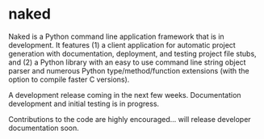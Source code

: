 naked
=====
Naked is a Python command line application framework that is in development.  It features (1) a client application for automatic project generation with documentation, deployment, and testing project file stubs, and (2) a Python library with an easy to use command line string object parser and numerous Python type/method/function extensions (with the option to compile faster C versions).

A development release coming in the next few weeks.  Documentation development and initial testing is in progress.

Contributions to the code are highly encouraged... will release developer documentation soon.

